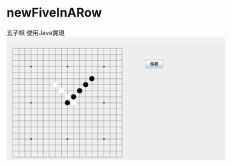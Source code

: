 # newFiveInARow
五子棋
使用Java實現
![image](https://github.com/Renektonn/FiveInARow/blob/main/Screenshot%202022-12-19%2021.17.51.png)
